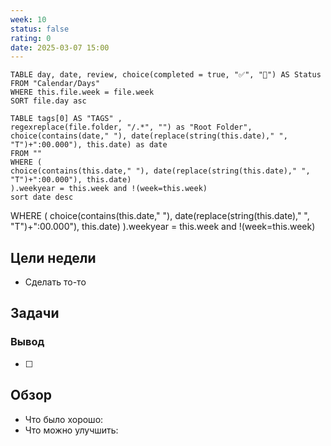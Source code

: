 ```yaml
---
week: 10
status: false
rating: 0
date: 2025-03-07 15:00
---
```


```dataview
TABLE day, date, review, choice(completed = true, "✅", "🔄") AS Status
FROM "Calendar/Days" 
WHERE this.file.week = file.week
SORT file.day asc
```

```dataview
TABLE tags[0] AS "TAGS" ,
regexreplace(file.folder, "/.*", "") as "Root Folder",
choice(contains(date," "), date(replace(string(this.date)," ", "T")+":00.000"), this.date) as date
FROM ""
WHERE (
choice(contains(this.date," "), date(replace(string(this.date)," ", "T")+":00.000"), this.date)
).weekyear = this.week and !(week=this.week)
sort date desc
```

WHERE (
choice(contains(this.date," "), date(replace(string(this.date)," ", "T")+":00.000"), this.date)
).weekyear = this.week and !(week=this.week)

## Цели недели

- Сделать то-то

## Задачи

### Вывод

- [ ]


## Обзор

- Что было хорошо:
- Что можно улучшить: